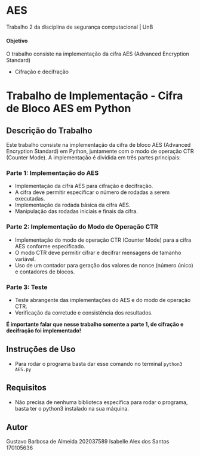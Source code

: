 # AES
Trabalho 2 da disciplina de segurança computacional | UnB

#### Objetivo
O trabalho consiste na implementação da cifra AES (Advanced Encryption Standard)
- Cifração e decifração

# Trabalho de Implementação - Cifra de Bloco AES em Python

## Descrição do Trabalho

Este trabalho consiste na implementação da cifra de bloco AES (Advanced Encryption Standard) em Python, juntamente com o modo de operação CTR (Counter Mode). A implementação é dividida em três partes principais:

### Parte 1: Implementação do AES

- Implementação da cifra AES para cifração e decifração.
- A cifra deve permitir especificar o número de rodadas a serem executadas.
- Implementação da rodada básica da cifra AES.
- Manipulação das rodadas iniciais e finais da cifra.

### Parte 2: Implementação do Modo de Operação CTR

- Implementação do modo de operação CTR (Counter Mode) para a cifra AES conforme especificado.
- O modo CTR deve permitir cifrar e decifrar mensagens de tamanho variável.
- Uso de um contador para geração dos valores de nonce (número único) e contadores de blocos.

### Parte 3: Teste

- Teste abrangente das implementações do AES e do modo de operação CTR.
- Verificação da corretude e consistência dos resultados.

**É importante falar que nesse trabalho somente a parte 1, de cifração e decifração foi implementado!**

## Instruções de Uso

- Para rodar o programa basta dar esse comando no terminal `python3 AES.py`

## Requisitos

- Não precisa de nenhuma biblioteca especifica para rodar o programa, basta ter o python3 instalado na sua máquina.

## Autor

Gustavo Barbosa de Almeida 202037589
Isabelle Alex dos Santos 170105636


